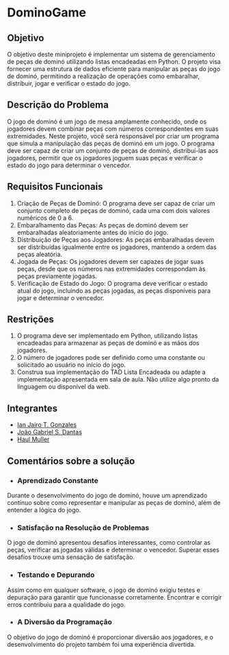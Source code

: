 # DominoGame

## Objetivo
O objetivo deste miniprojeto é implementar um sistema de gerenciamento de peças de dominó utilizando listas encadeadas em Python. O projeto visa fornecer uma estrutura de dados eficiente para manipular as peças do jogo de dominó, permitindo
a realização de operações como embaralhar, distribuir, jogar e verificar o estado do jogo.

## Descrição do Problema
O jogo de dominó é um jogo de mesa amplamente conhecido, onde os jogadores devem combinar peças com números
correspondentes em suas extremidades. Neste projeto, você será responsável por criar um programa que simula a
manipulação das peças de dominó em um jogo. O programa deve ser capaz de criar um conjunto de peças de dominó,
distribuí-las aos jogadores, permitir que os jogadores joguem suas peças e verificar o estado do jogo para determinar o
vencedor.

## Requisitos Funcionais
1. Criação de Peças de Dominó: O programa deve ser capaz de criar um conjunto completo de peças de dominó, cada uma
com dois valores numéricos de 0 a 6.
2. Embaralhamento das Peças: As peças de dominó devem ser embaralhadas aleatoriamente antes do início do jogo.
3. Distribuição de Peças aos Jogadores: As peças embaralhadas devem ser distribuídas igualmente entre os jogadores,
mantendo a ordem das peças aleatória.
4. Jogada de Peças: Os jogadores devem ser capazes de jogar suas peças, desde que os números nas extremidades
correspondam às peças previamente jogadas.
5. Verificação de Estado do Jogo: O programa deve verificar o estado atual do jogo, incluindo as peças jogadas, as peças
disponíveis para jogar e determinar o vencedor.


## Restrições
1. O programa deve ser implementado em Python, utilizando listas encadeadas para armazenar as peças de dominó e as
mãos dos jogadores.
2. O número de jogadores pode ser definido como uma constante ou solicitado ao usuário no início do jogo.
3. Construa sua implementação do TAD Lista Encadeada ou adapte a implementação apresentada em sala de aula. Não
utilize algo pronto da linguagem ou disponível da web.

## Integrantes
* [Ian Jairo T. Gonzales](github.com/IanJairo)
* [João Gabriel S. Dantas](github.com/gabrielDantas10)
* [Haul Muller](https://github.com/HaulMuller)

## Comentários sobre a solução
* ### Aprendizado Constante

Durante o desenvolvimento do jogo de dominó, houve um aprendizado contínuo sobre como representar e manipular as peças de dominó, além de entender a lógica do jogo.

* ### Satisfação na Resolução de Problemas

O jogo de dominó apresentou desafios interessantes, como controlar as peças, verificar as jogadas válidas e determinar o vencedor. Superar esses desafios trouxe uma sensação de satisfação.

* ### Testando e Depurando
Assim como em qualquer software, o jogo de dominó exigiu testes e depuração para garantir que funcionasse corretamente. Encontrar e corrigir erros contribuiu para a qualidade do jogo.

* ### A Diversão da Programação

O objetivo do jogo de dominó é proporcionar diversão aos jogadores, e o desenvolvimento do projeto também foi uma experiência divertida.

